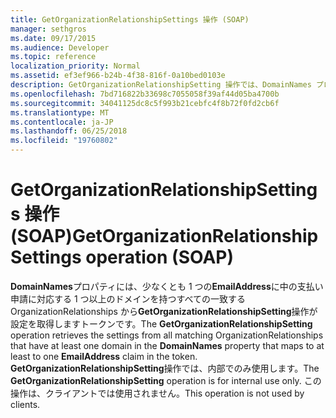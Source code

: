 ```yaml
---
title: GetOrganizationRelationshipSettings 操作 (SOAP)
manager: sethgros
ms.date: 09/17/2015
ms.audience: Developer
ms.topic: reference
localization_priority: Normal
ms.assetid: ef3ef966-b24b-4f38-816f-0a10bed0103e
description: GetOrganizationRelationshipSetting 操作では、DomainNames プロパティにマップするには、少なくとも EmailAddress の要求、トークンのいずれかに少なくとも 1 つのドメインを持つすべての一致する OrganizationRelationships から設定を取得します。 GetOrganizationRelationshipSetting 操作では、内部でのみ使用します。 この操作は、クライアントでは使用されません。
ms.openlocfilehash: 7bd716822b33698c7055058f39af44d05ba4700b
ms.sourcegitcommit: 34041125dc8c5f993b21cebfc4f8b72f0fd2cb6f
ms.translationtype: MT
ms.contentlocale: ja-JP
ms.lasthandoff: 06/25/2018
ms.locfileid: "19760802"
---
```

# <a name="getorganizationrelationshipsettings-operation-soap"></a><span data-ttu-id="80f93-105">GetOrganizationRelationshipSettings 操作 (SOAP)</span><span class="sxs-lookup"><span data-stu-id="80f93-105">GetOrganizationRelationshipSettings operation (SOAP)</span></span>

<span data-ttu-id="80f93-106">**DomainNames**プロパティには、少なくとも 1 つの**EmailAddress**に中の支払い申請に対応する 1 つ以上のドメインを持つすべての一致する OrganizationRelationships から**GetOrganizationRelationshipSetting**操作が設定を取得しますトークンです。</span><span class="sxs-lookup"><span data-stu-id="80f93-106">The **GetOrganizationRelationshipSetting** operation retrieves the settings from all matching OrganizationRelationships that have at least one domain in the **DomainNames** property that maps to at least to one **EmailAddress** claim in the token.</span></span> <span data-ttu-id="80f93-107">**GetOrganizationRelationshipSetting**操作では、内部でのみ使用します。</span><span class="sxs-lookup"><span data-stu-id="80f93-107">The **GetOrganizationRelationshipSetting** operation is for internal use only.</span></span> <span data-ttu-id="80f93-108">この操作は、クライアントでは使用されません。</span><span class="sxs-lookup"><span data-stu-id="80f93-108">This operation is not used by clients.</span></span> 
  

